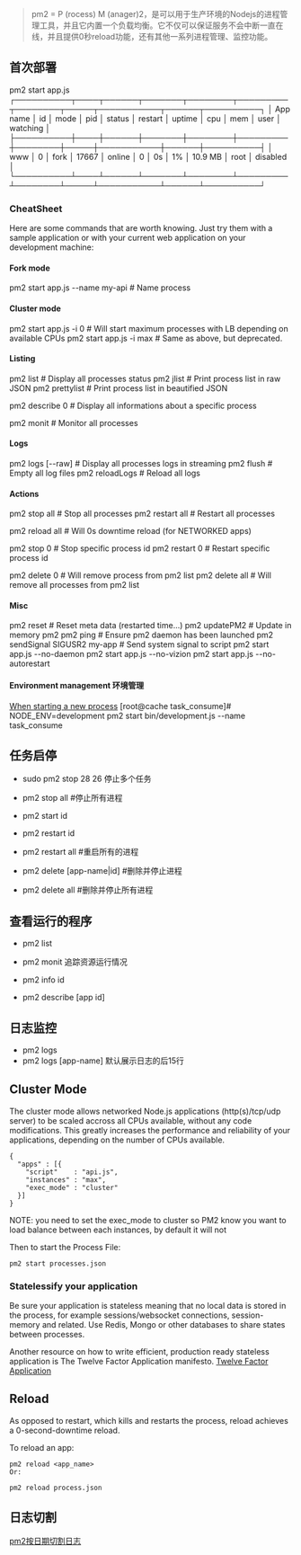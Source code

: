 > pm2 = P (rocess) M (anager)2，是可以用于生产环境的Nodejs的进程管理工具，并且它内置一个负载均衡。它不仅可以保证服务不会中断一直在线，并且提供0秒reload功能，还有其他一系列进程管理、监控功能。

## 首次部署
pm2 start app.js 
┌──────────┬────┬──────┬───────┬────────┬─────────┬────────┬─────┬───────────┬──────┬──────────┐
│ App name │ id │ mode │ pid   │ status │ restart │ uptime │ cpu │ mem       │ user │ watching │
├──────────┼────┼──────┼───────┼────────┼─────────┼────────┼─────┼───────────┼──────┼──────────┤
│ www      │ 0  │ fork │ 17667 │ online │ 0       │ 0s     │ 1%  │ 10.9 MB   │ root │ disabled │
└──────────┴────┴──────┴───────┴────────┴─────────┴────────┴─────┴───────────┴──────┴──────────┘
### CheatSheet
Here are some commands that are worth knowing. Just try them with a sample application or with your current web application on your development machine:

#### Fork mode
pm2 start app.js --name my-api # Name process

#### Cluster mode
pm2 start app.js -i 0        # Will start maximum processes with LB depending on available CPUs
pm2 start app.js -i max      # Same as above, but deprecated.

#### Listing

pm2 list               # Display all processes status
pm2 jlist              # Print process list in raw JSON
pm2 prettylist         # Print process list in beautified JSON

pm2 describe 0         # Display all informations about a specific process

pm2 monit              # Monitor all processes

#### Logs

pm2 logs [--raw]       # Display all processes logs in streaming
pm2 flush              # Empty all log files
pm2 reloadLogs         # Reload all logs

#### Actions

pm2 stop all           # Stop all processes
pm2 restart all        # Restart all processes

pm2 reload all         # Will 0s downtime reload (for NETWORKED apps)

pm2 stop 0             # Stop specific process id
pm2 restart 0          # Restart specific process id

pm2 delete 0           # Will remove process from pm2 list
pm2 delete all         # Will remove all processes from pm2 list

#### Misc

pm2 reset <process>    # Reset meta data (restarted time...)
pm2 updatePM2          # Update in memory pm2
pm2 ping               # Ensure pm2 daemon has been launched
pm2 sendSignal SIGUSR2 my-app # Send system signal to script
pm2 start app.js --no-daemon
pm2 start app.js --no-vizion
pm2 start app.js --no-autorestart

#### Environment management 环境管理
[When starting a new process](http://pm2.keymetrics.io/docs/usage/environment/#when-starting-a-new-process)
[root@cache task_consume]# NODE_ENV=development pm2 start bin/development.js --name task_consume

## 任务启停
* sudo pm2 stop 28 26  停止多个任务
* pm2 stop all         #停止所有进程

* pm2 start id
* pm2 restart id
* pm2 restart all      #重启所有的进程

* pm2 delete [app-name|id] #删除并停止进程
* pm2 delete all           #删除并停止所有进程

## 查看运行的程序
* pm2 list
* pm2 monit 追踪资源运行情况

* pm2 info id
* pm2 describe [app id]

## 日志监控
* pm2 logs
* pm2 logs [app-name]
默认展示日志的后15行

## Cluster Mode
The cluster mode allows networked Node.js applications (http(s)/tcp/udp server) to be scaled accross all CPUs available, without any code modifications. This greatly increases the performance and reliability of your applications, depending on the number of CPUs available.

```
{
  "apps" : [{
    "script"    : "api.js",
    "instances" : "max",
    "exec_mode" : "cluster" 
  }]
}
```
NOTE: you need to set the exec_mode to cluster so PM2 know you want to load balance between each instances, by default it will not

Then to start the Process File:
```
pm2 start processes.json
```

### Statelessify your application
Be sure your application is stateless meaning that no local data is stored in the process, for example sessions/websocket connections, session-memory and related. Use Redis, Mongo or other databases to share states between processes.

Another resource on how to write efficient, production ready stateless application is The Twelve Factor Application manifesto.
[Twelve Factor Application](https://12factor.net/)

## Reload
As opposed to restart, which kills and restarts the process, reload achieves a 0-second-downtime reload.

To reload an app:
```
pm2 reload <app_name>
Or:

pm2 reload process.json
```

## 日志切割
[pm2按日期切割日志](https://cnodejs.org/topic/563abbc07320b237394c5a5e)
